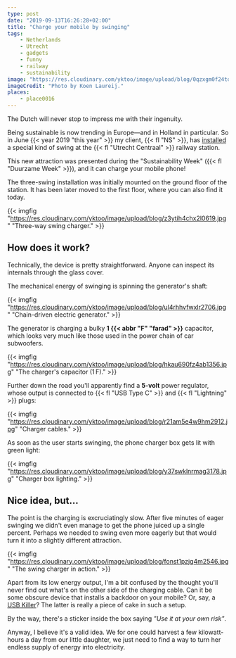 ```yaml
---
type: post
date: "2019-09-13T16:26:28+02:00"
title: "Charge your mobile by swinging"
tags:
    - Netherlands
    - Utrecht
    - gadgets
    - funny
    - railway
    - sustainability
image: "https://res.cloudinary.com/yktoo/image/upload/blog/0qzxgm0f24tq1776.jpg"
imageCredit: "Photo by Koen Laureij."
places:
    - place0016
---
```


The Dutch will never stop to impress me with their ingenuity.

Being sustainable is now trending in Europe—and in Holland in particular. So in June {{< year 2019 "this year" >}} my client, {{< fl "NS" >}}, has [installed](https://www.ad.nl/utrecht/schommelend-je-telefoon-opladen-op-utrecht-cs-kan-het-en-misschien-zelfs-permanent~aa81fc36/) a special kind of swing at the {{< fl "Utrecht Centraal" >}} railway station.

This new attraction was presented during the "Sustainability Week" ({{< fl "Duurzame Week" >}}), and it can charge your mobile phone!

<!--more-->

The three-swing installation was initially mounted on the ground floor of the station. It has been later moved to the first floor, where you can also find it today.

{{< imgfig "https://res.cloudinary.com/yktoo/image/upload/blog/z3ytih4chx2l0619.jpg" "Three-way swing charger." >}}

## How does it work?

Technically, the device is pretty straightforward. Anyone can inspect its internals through the glass cover.

The mechanical energy of swinging is spinning the generator's shaft:

{{< imgfig "https://res.cloudinary.com/yktoo/image/upload/blog/ul4rhhvfwxlr2706.jpg" "Chain-driven electric generator." >}}

The generator is charging a bulky **1 {{< abbr "F" "farad" >}}** capacitor, which looks very much like those used in the power chain of car subwoofers.

{{< imgfig "https://res.cloudinary.com/yktoo/image/upload/blog/hkau690fz4ab1356.jpg" "The charger's capacitor (1 F)." >}}

Further down the road you'll apparently find a **5-volt** power regulator, whose output is connected to {{< fl "USB Type C" >}} and {{< fl "Lightning" >}} plugs:

{{< imgfig "https://res.cloudinary.com/yktoo/image/upload/blog/r21am5e4w9hm2912.jpg" "Charger cables." >}}

As soon as the user starts swinging, the phone charger box gets lit with green light:

{{< imgfig "https://res.cloudinary.com/yktoo/image/upload/blog/y37swklnrmag3178.jpg" "Charger box lighting." >}}

## Nice idea, but…

The point is the charging is excruciatingly slow. After five minutes of eager swinging we didn't even manage to get the phone juiced up a single percent. Perhaps we needed to swing even more eagerly but that would turn it into a slightly different attraction.

{{< imgfig "https://res.cloudinary.com/yktoo/image/upload/blog/fonst1pzjg4m2546.jpg" "The swing charger in action." >}}

Apart from its low energy output, I'm a bit confused by the thought you'll never find out what's on the other side of the charging cable. Can it be some obscure device that installs a backdoor on your mobile? Or, say, a [USB Killer](https://habr.com/ru/post/310442/)? The latter is really a piece of cake in such a setup.

By the way, there's a sticker inside the box saying *"Use it at your own risk"*.

Anyway, I believe it's a valid idea. We for one could harvest a few kilowatt-hours a day from our little daughter, we just need to find a way to turn her endless supply of energy into electricity.

